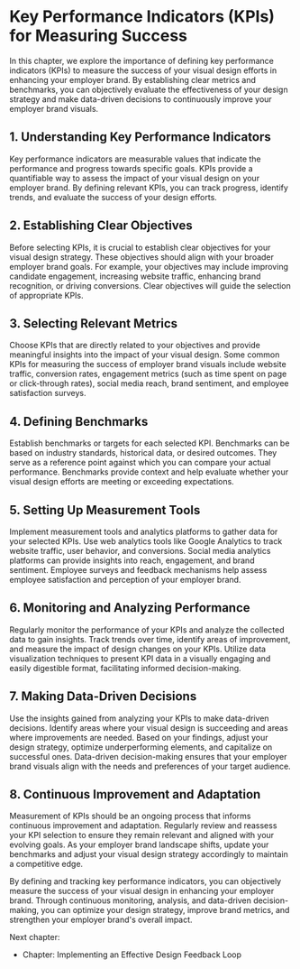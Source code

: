 Key Performance Indicators (KPIs) for Measuring Success
================================================================

In this chapter, we explore the importance of defining key performance indicators (KPIs) to measure the success of your visual design efforts in enhancing your employer brand. By establishing clear metrics and benchmarks, you can objectively evaluate the effectiveness of your design strategy and make data-driven decisions to continuously improve your employer brand visuals.

**1. Understanding Key Performance Indicators**
-----------------------------------------------

Key performance indicators are measurable values that indicate the performance and progress towards specific goals. KPIs provide a quantifiable way to assess the impact of your visual design on your employer brand. By defining relevant KPIs, you can track progress, identify trends, and evaluate the success of your design efforts.

**2. Establishing Clear Objectives**
------------------------------------

Before selecting KPIs, it is crucial to establish clear objectives for your visual design strategy. These objectives should align with your broader employer brand goals. For example, your objectives may include improving candidate engagement, increasing website traffic, enhancing brand recognition, or driving conversions. Clear objectives will guide the selection of appropriate KPIs.

**3. Selecting Relevant Metrics**
---------------------------------

Choose KPIs that are directly related to your objectives and provide meaningful insights into the impact of your visual design. Some common KPIs for measuring the success of employer brand visuals include website traffic, conversion rates, engagement metrics (such as time spent on page or click-through rates), social media reach, brand sentiment, and employee satisfaction surveys.

**4. Defining Benchmarks**
--------------------------

Establish benchmarks or targets for each selected KPI. Benchmarks can be based on industry standards, historical data, or desired outcomes. They serve as a reference point against which you can compare your actual performance. Benchmarks provide context and help evaluate whether your visual design efforts are meeting or exceeding expectations.

**5. Setting Up Measurement Tools**
-----------------------------------

Implement measurement tools and analytics platforms to gather data for your selected KPIs. Use web analytics tools like Google Analytics to track website traffic, user behavior, and conversions. Social media analytics platforms can provide insights into reach, engagement, and brand sentiment. Employee surveys and feedback mechanisms help assess employee satisfaction and perception of your employer brand.

**6. Monitoring and Analyzing Performance**
-------------------------------------------

Regularly monitor the performance of your KPIs and analyze the collected data to gain insights. Track trends over time, identify areas of improvement, and measure the impact of design changes on your KPIs. Utilize data visualization techniques to present KPI data in a visually engaging and easily digestible format, facilitating informed decision-making.

**7. Making Data-Driven Decisions**
-----------------------------------

Use the insights gained from analyzing your KPIs to make data-driven decisions. Identify areas where your visual design is succeeding and areas where improvements are needed. Based on your findings, adjust your design strategy, optimize underperforming elements, and capitalize on successful ones. Data-driven decision-making ensures that your employer brand visuals align with the needs and preferences of your target audience.

**8. Continuous Improvement and Adaptation**
--------------------------------------------

Measurement of KPIs should be an ongoing process that informs continuous improvement and adaptation. Regularly review and reassess your KPI selection to ensure they remain relevant and aligned with your evolving goals. As your employer brand landscape shifts, update your benchmarks and adjust your visual design strategy accordingly to maintain a competitive edge.

By defining and tracking key performance indicators, you can objectively measure the success of your visual design in enhancing your employer brand. Through continuous monitoring, analysis, and data-driven decision-making, you can optimize your design strategy, improve brand metrics, and strengthen your employer brand's overall impact.

Next chapter:

* Chapter: Implementing an Effective Design Feedback Loop
